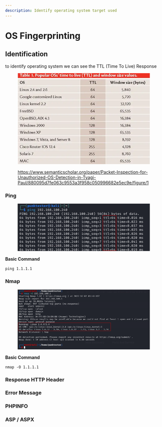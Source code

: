 ```yaml
---
description: Identify operating system target used
---
```


# OS Fingerprinting

## Identification

to identify operating system we can see the TTL (Time To Live) Response&#x20;

<figure><img src="../../.gitbook/assets/image (1).png" alt=""><figcaption><p><a href="https://www.semanticscholar.org/paper/Packet-Inspection-for-Unauthorized-OS-Detection-in-Tyagi-Paul/880095d7fe063c9553a3f958c050996682e5ec9e/figure/1">https://www.semanticscholar.org/paper/Packet-Inspection-for-Unauthorized-OS-Detection-in-Tyagi-Paul/880095d7fe063c9553a3f958c050996682e5ec9e/figure/1</a></p></figcaption></figure>

### Ping

<div align="left">

<figure><img src="../../.gitbook/assets/image (17).png" alt=""><figcaption></figcaption></figure>

</div>

**Basic Command**

```
ping 1.1.1.1
```

### Nmap

<figure><img src="../../.gitbook/assets/image (6).png" alt=""><figcaption></figcaption></figure>

**Basic Command**

```
nmap -O 1.1.1.1
```

### Response HTTP Header

### Error Message

### PHPINFO

### ASP / ASPX

